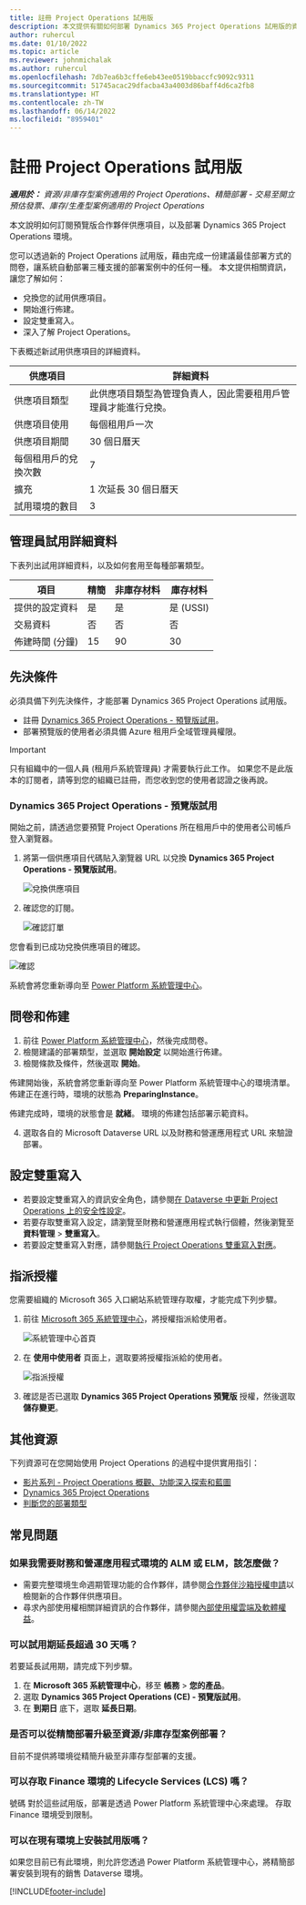 ```yaml
---
title: 註冊 Project Operations 試用版
description: 本文提供有關如何部署 Dynamics 365 Project Operations 試用版的資訊。
author: ruhercul
ms.date: 01/10/2022
ms.topic: article
ms.reviewer: johnmichalak
ms.author: ruhercul
ms.openlocfilehash: 7db7ea6b3cffe6eb43ee0519bbaccfc9092c9311
ms.sourcegitcommit: 51745acac29dfacba43a4003d86baff4d6ca2fb8
ms.translationtype: HT
ms.contentlocale: zh-TW
ms.lasthandoff: 06/14/2022
ms.locfileid: "8959401"
---
```

# <a name="sign-up-for-project-operations-trials"></a>註冊 Project Operations 試用版 

_**適用於：** 資源/非庫存型案例適用的 Project Operations、精簡部署 - 交易至開立預估發票、庫存/生產型案例適用的 Project Operations_ 



本文說明如何訂閱預覽版合作夥伴供應項目，以及部署 Dynamics 365 Project Operations 環境。

您可以透過新的 Project Operations 試用版，藉由完成一份建議最佳部署方式的問卷，讓系統自動部署三種支援的部署案例中的任何一種。 本文提供相關資訊，讓您了解如何：

- 兌換您的試用供應項目。
- 開始進行佈建。
- 設定雙重寫入。
- 深入了解 Project Operations。 

下表概述新試用供應項目的詳細資料。

| **供應項目**               | **詳細資料**                                  |
|------------------------------|----------------------------------------------|
| 供應項目類型                   | 此供應項目類型為管理負責人，因此需要租用戶管理員才能進行兌換。 |
| 供應項目使用                    | 每個租用戶一次                          |
| 供應項目期間               | 30 個日曆天                             |
| 每個租用戶的兌換次數       | 7                                            |
| 擴充                    | 1 次延長 30 個日曆天               |
| 試用環境的數目 | 3                                            |


## <a name="admin-trial-details"></a>管理員試用詳細資料
下表列出試用詳細資料，以及如何套用至每種部署類型。

| **項目**                      | **精簡**                                     | **非庫存材料** | **庫存材料** |
|-------------------------------|----------------------------------------------|---------------------------|-----------------------|
| 提供的設定資料           | 是                                          | 是                       | 是 (USSI)            |
| 交易資料            | 否                                           | 否                        | 否                    |
| 佈建時間 (分鐘)  | 15                                           | 90                        | 30                    |
 
## <a name="prerequisites"></a>先決條件
必須具備下列先決條件，才能部署 Dynamics 365 Project Operations 試用版。

- 註冊 [Dynamics 365 Project Operations - 預覽版試用](https://www.aka.ms/try-po)。
- 部署預覽版的使用者必須具備 Azure 租用戶全域管理員權限。

> [!IMPORTANT]
> 只有組織中的一個人員 (租用戶系統管理員) 才需要執行此工作。 如果您不是此版本的訂閱者，請等到您的組織已註冊，而您收到您的使用者認證之後再說。

### <a name="dynamics-365-project-operations---preview-trial"></a>Dynamics 365 Project Operations - 預覽版試用 

開始之前，請透過您要預覽 Project Operations 所在租用戶中的使用者公司帳戶登入瀏覽器。

1. 將第一個供應項目代碼貼入瀏覽器 URL 以兌換 **Dynamics 365 Project Operations - 預覽版試用**。

    ![兌換供應項目](./media/16RedeemFirstOfferNew.png)

2. 確認您的訂閱。

    ![確認訂單](./media/17ConfirmOrderNew.png)

  您會看到已成功兌換供應項目的確認。

   ![確認](./media/18OrderConfirmationNew.png)

  系統會將您重新導向至 [Power Platform 系統管理中心](https://admin.powerplatform.microsoft.com/projectoperationstrial)。

## <a name="questionnaire-and-provisioning"></a>問卷和佈建

1.  前往 [Power Platform 系統管理中心](https://admin.powerplatform.com/projectoperationstrial)，然後完成問卷。  
2.  檢閱建議的部署類型，並選取 **開始設定** 以開始進行佈建。
3.  檢閱條款及條件，然後選取 **開始**。

   佈建開始後，系統會將您重新導向至 Power Platform 系統管理中心的環境清單。 佈建正在進行時，環境的狀態為 **PreparingInstance**。
 
  佈建完成時，環境的狀態會是 **就緒**。 環境的佈建包括部署示範資料。
 
4.  選取各自的 Microsoft Dataverse URL 以及財務和營運應用程式 URL 來驗證部署。

## <a name="configuring-dual-write"></a>設定雙重寫入
- 若要設定雙重寫入的資訊安全角色，請參閱[在 Dataverse 中更新 Project Operations 上的安全性設定](resource-provision-new-environment.md#update-security-settings-on-project-operations-on-dataverse)。
- 若要存取雙重寫入設定，請瀏覽至財務和營運應用程式執行個體，然後瀏覽至 **資料管理** > **雙重寫入**。
- 若要設定雙重寫入對應，請參閱[執行 Project Operations 雙重寫入對應](resource-provision-new-environment.md#run-project-operations-dual-write-maps)。

## <a name="assign-licenses"></a>指派授權

您需要組織的 Microsoft 365 入口網站系統管理存取權，才能完成下列步驟。

1. 前往 [Microsoft 365 系統管理中心](https://portal.office.com/)，將授權指派給使用者。

   ![系統管理中心首頁](./media/14AdminPortal.png)

2. 在 **使用中使用者** 頁面上，選取要將授權指派給的使用者。

   ![指派授權](./media/15AssignLicenses.png)

3. 確認是否已選取 **Dynamics 365 Project Operations 預覽版** 授權，然後選取 **儲存變更**。

## <a name="additional-resources"></a>其他資源

下列資源可在您開始使用 Project Operations 的過程中提供實用指引：

- [影片系列 - Project Operations 概觀、功能深入探索和藍圖](https://youtube.com/playlist?list=PLcakwueIHoT_LJ3Fr1tHnkPk5lioqE6uH)
- [Dynamics 365 Project Operations](/learn/modules/examine-dynamics-365-project-operations/)
- [判斷您的部署類型](determine-deployment-type.md)

## <a name="frequently-asked-questions"></a>常見問題

### <a name="what-if-i-require-alm-or-elm-for-my-finance-and-operations-apps-environment"></a>如果我需要財務和營運應用程式環境的 ALM 或 ELM，該怎麼做？

- 需要完整環境生命週期管理功能的合作夥伴，請參閱[合作夥伴沙箱授權申請](https://experience.dynamics.com/requestlicense)以檢閱新的合作夥伴供應項目。 
- 尋求內部使用權相關詳細資訊的合作夥伴，請參閱[內部使用權雲端及軟體權益](https://partner.microsoft.com/membership/internal-use-software)。

### <a name="can-i-extend-my-trial-beyond-30-days"></a>可以試用期延長超過 30 天嗎？
若要延長試用期，請完成下列步驟。

1. 在 **Microsoft 365 系統管理中心**，移至 **帳務** > **您的產品**。
2. 選取 **Dynamics 365 Project Operations (CE) - 預覽版試用**。
3. 在 **到期日** 底下，選取 **延長日期**。

### <a name="can-i-upgrade-from-the-lite-deployment-to-the-resourcenon-stocked-based-scenario-deployment"></a>是否可以從精簡部署升級至資源/非庫存型案例部署？
目前不提供將環境從精簡升級至非庫存型部署的支援。

### <a name="can-i-access-lifecycle-services-lcs-for-my-finance-environments"></a>可以存取 Finance 環境的 Lifecycle Services (LCS) 嗎？  
號碼 對於這些試用版，部署是透過 Power Platform 系統管理中心來處理。 存取 Finance 環境受到限制。

### <a name="can-i-install-my-trial-on-an-existing-environment"></a>可以在現有環境上安裝試用版嗎？
如果您目前已有此環境，則允許您透過 Power Platform 系統管理中心，將精簡部署安裝到現有的銷售 Dataverse 環境。

[!INCLUDE[footer-include](../includes/footer-banner.md)]
